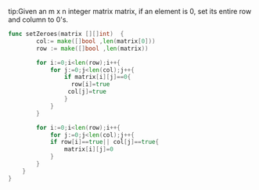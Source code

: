 
tip:Given an m x n integer matrix matrix, if an element is 0, set its entire row and column to 0's.
```go
func setZeroes(matrix [][]int)  {
        col:= make([]bool ,len(matrix[0]))
        row := make([]bool ,len(matrix))

        for i:=0;i<len(row);i++{
            for j:=0;j<len(col);j++{
                if matrix[i][j]==0{
                  row[i]=true
                 col[j]=true
                }
            }
        }

        for i:=0;i<len(row);i++{
            for j:=0;j<len(col);j++{
            if row[i]==true|| col[j]==true{
                matrix[i][j]=0
            }
        } 
    }
}
```